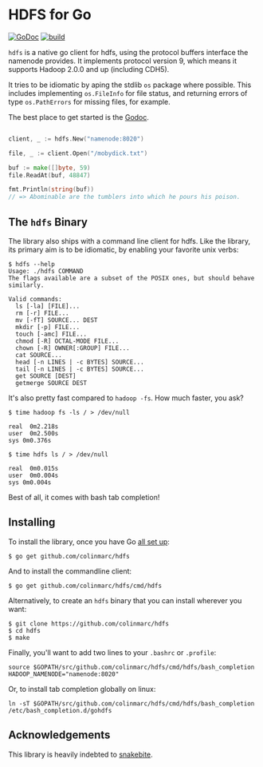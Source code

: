 HDFS for Go
===========

[![GoDoc](https://godoc.org/github.com/colinmarc/hdfs/web?status.svg)](https://godoc.org/github.com/colinmarc/hdfs/web) [![build](https://travis-ci.org/colinmarc/hdfs.svg?branch=master)](https://travis-ci.org/colinmarc/hdfs)

`hdfs` is a native go client for hdfs, using the protocol buffers interface the
namenode provides. It implements protocol version 9, which means it supports
Hadoop 2.0.0 and up (including CDH5).

It tries to be idiomatic by aping the stdlib `os` package where possible. This
includes implementing `os.FileInfo` for file status, and returning errors of
type `os.PathErrors` for missing files, for example.

The best place to get started is the
[Godoc][1].

```go

client, _ := hdfs.New("namenode:8020")

file, _ := client.Open("/mobydick.txt")

buf := make([]byte, 59)
file.ReadAt(buf, 48847)

fmt.Println(string(buf))
// => Abominable are the tumblers into which he pours his poison.
```

The `hdfs` Binary
-----------------

The library also ships with a command line client for hdfs. Like the library,
its primary aim is to be idiomatic, by enabling your favorite unix verbs:


    $ hdfs --help
    Usage: ./hdfs COMMAND
    The flags available are a subset of the POSIX ones, but should behave similarly.

    Valid commands:
      ls [-la] [FILE]...
      rm [-r] FILE...
      mv [-fT] SOURCE... DEST
      mkdir [-p] FILE...
      touch [-amc] FILE...
      chmod [-R] OCTAL-MODE FILE...
      chown [-R] OWNER[:GROUP] FILE...
      cat SOURCE...
      head [-n LINES | -c BYTES] SOURCE...
      tail [-n LINES | -c BYTES] SOURCE...
      get SOURCE [DEST]
      getmerge SOURCE DEST

It's also pretty fast compared to `hadoop -fs`. How much faster, you ask?

    $ time hadoop fs -ls / > /dev/null

    real  0m2.218s
    user  0m2.500s
    sys 0m0.376s

    $ time hdfs ls / > /dev/null

    real  0m0.015s
    user  0m0.004s
    sys 0m0.004s

Best of all, it comes with bash tab completion!

Installing
----------

To install the library, once you have Go [all set up][2]:

    $ go get github.com/colinmarc/hdfs

And to install the commandline client:

    $ go get github.com/colinmarc/hdfs/cmd/hdfs

Alternatively, to create an `hdfs` binary that you can install wherever you
want:

    $ git clone https://github.com/colinmarc/hdfs
    $ cd hdfs
    $ make

Finally, you'll want to add two lines to your `.bashrc` or `.profile`:

    source $GOPATH/src/github.com/colinmarc/hdfs/cmd/hdfs/bash_completion
    HADOOP_NAMENODE="namenode:8020"

Or, to install tab completion globally on linux:

    ln -sT $GOPATH/src/github.com/colinmarc/hdfs/cmd/hdfs/bash_completion /etc/bash_completion.d/gohdfs

Acknowledgements
----------------

This library is heavily indebted to [snakebite][3].

[1]: https://godoc.org/github.com/colinmarc/hdfs
[2]: https://golang.org/doc/install
[3]: https://github.com/spotify/snakebite
